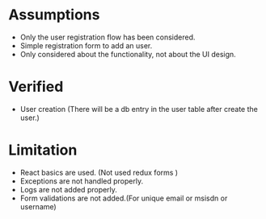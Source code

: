 Assumptions
===========

* Only the user registration flow has been considered.
* Simple registration form to add an user.
* Only considered about the functionality, not about the UI design.

Verified
========
* User creation (There will be a db entry in the user table after create the user.)


Limitation
=========
* React basics are used. (Not used redux forms )
* Exceptions are not handled properly.
* Logs are not added properly.
* Form validations are not added.(For unique email or msisdn or username)
